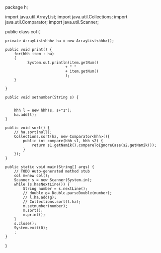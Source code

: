 package h;

import java.util.ArrayList;
import java.util.Collections;
import java.util.Comparator;
import java.util.Scanner;

public class col {

	private ArrayList<hhh> ha = new ArrayList<hhh>();

	public void print() {
		for(hhh item : ha)
		{   
		      System.out.println(item.getNum()
		                       + " "
		                       + item.getNum()
		                       );
		}

	}

	public void setnumber(String s) {

		
		hhh l = new hhh(s, s+"1");
		ha.add(l);
	}

	public void sort() {
		// ha.sort(null);
		Collections.sort(ha, new Comparator<hhh>(){
		    public int compare(hhh s1, hhh s2) {
		        return s1.getNamik().compareToIgnoreCase(s2.getNamik());
		    }
		});
	}

	public static void main(String[] args) {
		// TODO Auto-generated method stub
		col m=new col();
		Scanner s = new Scanner(System.in);
		while (s.hasNextLine()) {
			String number = s.nextLine();
			// double g= Double.parseDouble(number);
			// l.ha.add(g);
			// Collections.sort(l.ha);
			m.setnumber(number);
			m.sort();
			m.print();
		}
		s.close();
		System.exit(0);
		;
	}

}
